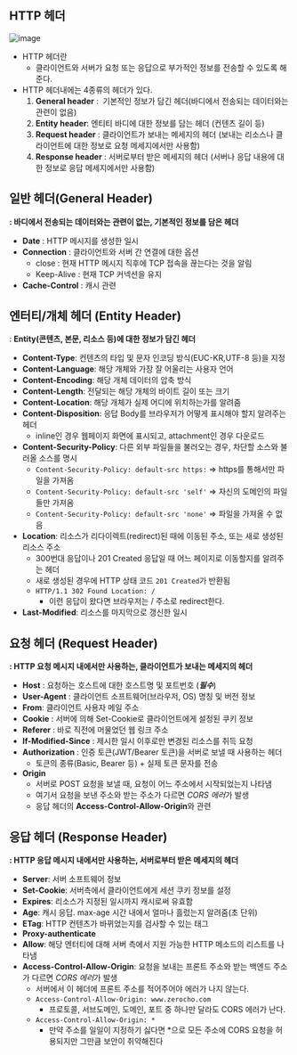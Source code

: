 ## HTTP 헤더

![image](https://user-images.githubusercontent.com/77563814/167558667-23da2b3a-6f18-44f0-b6aa-e6d082aa2895.png)


- HTTP 헤더란
    - 클라이언트와 서버가 요청 또는 응답으로 부가적인 정보를 전송할 수 있도록 해준다.
- HTTP 헤더내에는 4종류의 헤더가 있다.
    1. **General header** :  기본적인 정보가 담긴 헤더(바디에서 전송되는 데이터와는 관련이 없음)
    2. **Entity header**: 엔티티 바디에 대한 정보를 담는 헤더 (컨텐츠 길이 등)
    3. **Request header** : 클라이언트가 보내는 메세지의 헤더 (보내는 리소스나 클라이언트에 대한 정보로 요청 메세지에서만 사용함)
    4. **Response header** : 서버로부터 받은 메세지의 헤더 (서버나 응답 내용에 대한 정보로 응답 메세지에서만 사용함)

## 일반 헤더(General Header)

**: 바디에서 전송되는 데이터와는 관련이 없는, 기본적인 정보를 담은 헤더**

- **Date** : HTTP 메시지를 생성한 일시
- **Connection** : 클라이언트와 서버 간 연결에 대한 옵션
    - close : 현재 HTTP 메시지 직후에 TCP 접속을 끊는다는 것을 알림
    - Keep-Alive : 현재 TCP 커넥션을 유지
- **Cache-Control** : 캐시 관련

## 엔터티/개체 헤더 (Entity Header)

: **Entity(콘텐츠, 본문, 리소스 등)에 대한 정보가 담긴 헤더**

- **Content-Type**: 컨텐츠의 타입 및 문자 인코딩 방식(EUC-KR,UTF-8 등)을 지정
- **Content-Language**: 해당 개체와 가장 잘 어울리는 사용자 언어
- **Content-Encoding**: 해당 개체 데이터의 압축 방식
- **Content-Length**: 전달되는 해당 개체의 바이트 길이 또는 크기
- **Content-Location**: 해당 개체가 실제 어디에 위치하는가를 알려줌
- **Content-Disposition**: 응답 Body를 브라우저가 어떻게 표시해야 할지 알려주는 헤더
    - inline인 경우 웹페이지 화면에 표시되고, attachment인 경우 다운로드
- **Content-Security-Policy**: 다른 외부 파일들을 불러오는 경우, 차단할 소스와 불러올 소스를 명시
    - `Content-Security-Policy: default-src https:` => https를 통해서만 파일을 가져옴
    - `Content-Security-Policy: default-src 'self'` => 자신의 도메인의 파일들만 가져옴
    - `Content-Security-Policy: default-src 'none'` => 파일을 가져올 수 없음
- **Location**: 리소스가 리다이렉트(redirect)된 때에 이동된 주소, 또는 새로 생성된 리소스 주소
    - 300번대 응답이나 201 Created 응답일 때 어느 페이지로 이동할지를 알려주는 헤더
    - 새로 생성된 경우에 HTTP 상태 코드 `201 Created`가 반환됨
    - `HTTP/1.1 302 Found Location: /`
        - 이런 응답이 왔다면 브라우저는 / 주소로 redirect한다.
- **Last-Modified**: 리소스를 마지막으로 갱신한 일시

## 요청 헤더 (Request Header)

**: HTTP 요청 메시지 내에서만 사용하는, 클라이언트가 보내는 메세지의 헤더**

- **Host** : 요청하는 호스트에 대한 호스트명 및 포트번호 (***필수***)
- **User-Agent** : 클라이언트 소프트웨어(브라우저, OS) 명칭 및 버전 정보
- **From**: 클라이언트 사용자 메일 주소
- **Cookie** : 서버에 의해 Set-Cookie로 클라이언트에게 설정된 쿠키 정보
- **Referer** : 바로 직전에 머물었던 웹 링크 주소
- **If-Modified-Since** : 제시한 일시 이후로만 변경된 리소스를 취득 요청
- **Authorization** : 인증 토큰(JWT/Bearer 토큰)을 서버로 보낼 때 사용하는 헤더
    - 토큰의 종류(Basic, Bearer 등) + 실제 토큰 문자를 전송
- **Origin**
    - 서버로 POST 요청을 보낼 때, 요청이 어느 주소에서 시작되었는지 나타냄
    - 여기서 요청을 보낸 주소와 받는 주소가 다르면 *CORS 에러*가 발생
    - 응답 헤더의 **Access-Control-Allow-Origin**와 관련

## 응답 헤더 (Response Header)

**: HTTP 응답 메시지 내에서만 사용하는, 서버로부터 받은 메세지의 헤더**

- **Server**: 서버 소프트웨어 정보
- **Set-Cookie**: 서버측에서 클라이언트에게 세션 쿠키 정보를 설정
- **Expires**: 리소스가 지정된 일시까지 캐시로써 유효함
- **Age**: 캐시 응답. max-age 시간 내에서 얼마나 흘렀는지 알려줌(초 단위)
- **ETag**: HTTP 컨텐츠가 바뀌었는지를 검사할 수 있는 태그
- **Proxy-authenticate**
- **Allow**: 해당 엔터티에 대해 서버 측에서 지원 가능한 HTTP 메소드의 리스트를 나타냄
- **Access-Control-Allow-Origin**: 요청을 보내는 프론트 주소와 받는 백엔드 주소가 다르면 *CORS 에러*가 발생
    - 서버에서 이 헤더에 프론트 주소를 적어주어야 에러가 나지 않는다.
    - `Access-Control-Allow-Origin: www.zerocho.com`
        - 프로토콜, 서브도메인, 도메인, 포트 중 하나만 달라도 CORS 에러가 난다.
    - `Access-Control-Allow-Origin: *`
        - 만약 주소를 일일이 지정하기 싫다면 *으로 모든 주소에 CORS 요청을 허용되지만 그만큼 보안이 취약해진다
